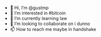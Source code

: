 - 👋 Hi, I’m @gustmp
- 👀 I’m interested in #bitcoin
- 🌱 I’m currently learning law
- 💞️ I’m looking to collaborate on i dunno
- 📫 How to reach me maybe in handshake 

<!---
gustmp/gustmp is a ✨ special ✨ repository because its `README.md` (this file) appears on your GitHub profile.
You can click the Preview link to take a look at your changes.
--->
